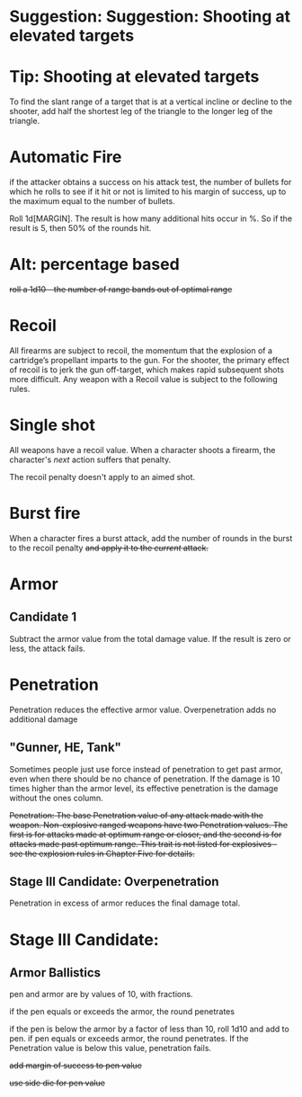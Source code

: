 # Suggestion: Suggestion: Shooting at elevated targets

# Tip: Shooting at elevated targets
To find the slant range of a target that is at a vertical incline or decline to the shooter, add half the shortest leg of the triangle to the longer leg of the triangle.

# Automatic Fire
if the attacker obtains a success on his attack test, the number of bullets for which he rolls to see if it hit or not is limited to his margin of success, up to the maximum equal to the number of bullets.

Roll 1d[MARGIN]. The result is how many additional hits occur in %. So if the result is 5, then 50% of the rounds hit.
# Alt: percentage based

~~roll a 1d10 - the number of range bands out of optimal range~~

# Recoil
All firearms are subject to recoil, the momentum that the explosion of a cartridge’s propellant imparts to the gun.
For the shooter, the primary effect of recoil is to jerk the gun off-target, which makes rapid subsequent shots more difficult.
Any weapon with a Recoil value is subject to the following rules.

# Single shot

All weapons have a recoil value. When a character shoots a firearm, the character's *next* action suffers that penalty.

The recoil penalty doesn't apply to an aimed shot.
# Burst fire

When a character fires a burst attack, add the number of rounds in the burst to the recoil penalty ~~and apply it to the *current* attack.~~ 
# Armor
## Candidate 1
Subtract the armor value from the total damage value. If the result is zero or less, the attack fails.

# Penetration
Penetration reduces the effective armor value. Overpenetration adds no additional damage

## "Gunner, HE, Tank"
Sometimes people just use force instead of penetration to get past armor, even when there should be no chance of penetration. If the damage is 10 times higher than the armor level, its effective penetration is the damage without the ones column.

~~Penetration: The base Penetration value of any attack made with the weapon. Non-explosive ranged weapons have two Penetration values.  The first is for attacks made at optimum range or closer, and the second is for attacks made past optimum range.  This trait is not listed for explosives - see the explosion rules in Chapter Five for details.~~
## Stage III Candidate: Overpenetration
Penetration in excess of armor reduces the final damage total.

# Stage III Candidate: 
## Armor Ballistics
pen and armor are by values of 10, with fractions.

if the pen equals or exceeds the armor, the round penetrates

if the pen is below the armor by a factor of less than 10, roll 1d10 and add to pen. if pen equals or exceeds armor, the round penetrates. If the Penetration value is below this value, penetration fails.

~~add margin of success to pen value~~

~~use side die for pen value~~